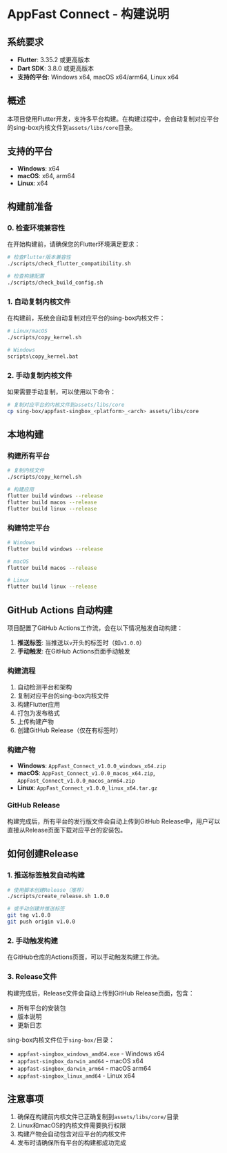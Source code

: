 # AppFast Connect - 构建说明

## 系统要求

- **Flutter**: 3.35.2 或更高版本
- **Dart SDK**: 3.8.0 或更高版本
- **支持的平台**: Windows x64, macOS x64/arm64, Linux x64

## 概述

本项目使用Flutter开发，支持多平台构建。在构建过程中，会自动复制对应平台的sing-box内核文件到`assets/libs/core`目录。

## 支持的平台

- **Windows**: x64
- **macOS**: x64, arm64  
- **Linux**: x64

## 构建前准备

### 0. 检查环境兼容性

在开始构建前，请确保您的Flutter环境满足要求：

```bash
# 检查Flutter版本兼容性
./scripts/check_flutter_compatibility.sh

# 检查构建配置
./scripts/check_build_config.sh
```

### 1. 自动复制内核文件

在构建前，系统会自动复制对应平台的sing-box内核文件：

```bash
# Linux/macOS
./scripts/copy_kernel.sh

# Windows
scripts\copy_kernel.bat
```

### 2. 手动复制内核文件

如果需要手动复制，可以使用以下命令：

```bash
# 复制对应平台的内核文件到assets/libs/core
cp sing-box/appfast-singbox_<platform>_<arch> assets/libs/core
```

## 本地构建

### 构建所有平台

```bash
# 复制内核文件
./scripts/copy_kernel.sh

# 构建应用
flutter build windows --release
flutter build macos --release  
flutter build linux --release
```

### 构建特定平台

```bash
# Windows
flutter build windows --release

# macOS
flutter build macos --release

# Linux
flutter build linux --release
```

## GitHub Actions 自动构建

项目配置了GitHub Actions工作流，会在以下情况触发自动构建：

1. **推送标签**: 当推送以`v`开头的标签时（如`v1.0.0`）
2. **手动触发**: 在GitHub Actions页面手动触发

### 构建流程

1. 自动检测平台和架构
2. 复制对应平台的sing-box内核文件
3. 构建Flutter应用
4. 打包为发布格式
5. 上传构建产物
6. 创建GitHub Release（仅在有标签时）

### 构建产物

- **Windows**: `AppFast_Connect_v1.0.0_windows_x64.zip`
- **macOS**: `AppFast_Connect_v1.0.0_macos_x64.zip`, `AppFast_Connect_v1.0.0_macos_arm64.zip`
- **Linux**: `AppFast_Connect_v1.0.0_linux_x64.tar.gz`

### GitHub Release

构建完成后，所有平台的发行版文件会自动上传到GitHub Release中，用户可以直接从Release页面下载对应平台的安装包。

## 如何创建Release

### 1. 推送标签触发自动构建

```bash
# 使用脚本创建Release（推荐）
./scripts/create_release.sh 1.0.0

# 或手动创建并推送标签
git tag v1.0.0
git push origin v1.0.0
```

### 2. 手动触发构建

在GitHub仓库的Actions页面，可以手动触发构建工作流。

### 3. Release文件

构建完成后，Release文件会自动上传到GitHub Release页面，包含：
- 所有平台的安装包
- 版本说明
- 更新日志

sing-box内核文件位于`sing-box/`目录：

- `appfast-singbox_windows_amd64.exe` - Windows x64
- `appfast-singbox_darwin_amd64` - macOS x64
- `appfast-singbox_darwin_arm64` - macOS arm64
- `appfast-singbox_linux_amd64` - Linux x64

## 注意事项

1. 确保在构建前内核文件已正确复制到`assets/libs/core/`目录
2. Linux和macOS的内核文件需要执行权限
3. 构建产物会自动包含对应平台的内核文件
4. 发布时请确保所有平台的构建都成功完成
